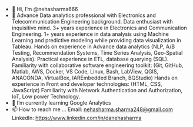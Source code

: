 - 👋 Hi, I’m @nehasharma666
- 👀 Advance Data analytics professional with Electronics and Telecommunication Engineering background. Data enthusiast with inquisitive mind. 
     3+ years experience in Electronics and Communication Engineering.
     1+ years experience in data analysis using Machine Learning and predictive modeling while providing data visualization in Tableau.
     Hands on experience in Advance data analytics (NLP, A/B Testing, Recommendation Systems, Time Series Analysis, Geo-Spatial Analysis).
     Practical experience in ETL, database querying (SQL).
     Familiarity with collaborative software engineering toolkit: (Git, GitHub, Matlab, AWS, Docker, VS Code, Linux, Bash, LabView, QGIS, ANACONDA, VirtualBox, IAREmbedded Branch, BQStudio)
     Hands on experience in Front end developer technologies: (HTML, CSS, JavaScript)
     Familiarity with Network Authentication and Authorization, IoT, Low power Technology.
- 🌱 I’m currently learning Google Analytics 
- 📫 How to reach me ...
      Email: nehasharma.sharma248@gmail.com
      LinkedIn: https://www.linkedin.com/in/danehasharma


<!---
nehasharma666/nehasharma666 is a ✨ special ✨ repository because its `README.md` (this file) appears on your GitHub profile.
You can click the Preview link to take a look at your changes.
--->

